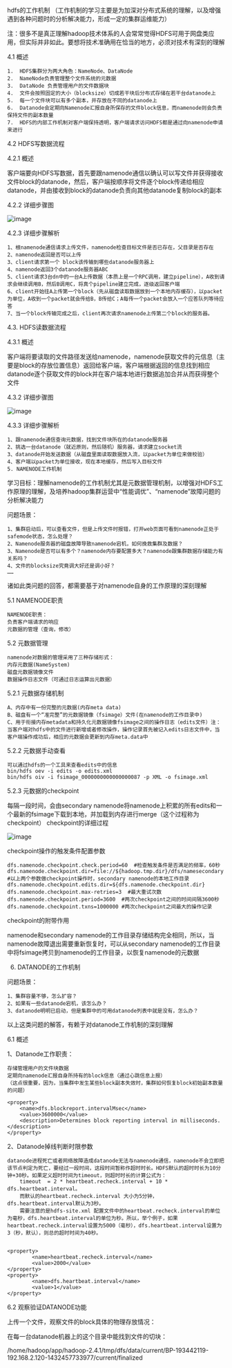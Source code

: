 hdfs的工作机制
（工作机制的学习主要是为加深对分布式系统的理解，以及增强遇到各种问题时的分析解决能力，形成一定的集群运维能力）

注：很多不是真正理解hadoop技术体系的人会常常觉得HDFS可用于网盘类应用，但实际并非如此。要想将技术准确用在恰当的地方，必须对技术有深刻的理解

4.1 概述

	1.	HDFS集群分为两大角色：NameNode、DataNode
	2.	NameNode负责管理整个文件系统的元数据
	3.	DataNode 负责管理用户的文件数据块
	4.	文件会按照固定的大小（blocksize）切成若干块后分布式存储在若干台datanode上
	5.	每一个文件块可以有多个副本，并存放在不同的datanode上
	6.	Datanode会定期向Namenode汇报自身所保存的文件block信息，而namenode则会负责保持文件的副本数量
	7.	HDFS的内部工作机制对客户端保持透明，客户端请求访问HDFS都是通过向namenode申请来进行

4.2 HDFS写数据流程

4.2.1 概述

客户端要向HDFS写数据，首先要跟namenode通信以确认可以写文件并获得接收文件block的datanode，然后，客户端按顺序将文件逐个block传递给相应datanode，并由接收到block的datanode负责向其他datanode复制block的副本

4.2.2 详细步骤图

![image](https://github.com/tang-engineer/Bigdata-learn/blob/master/Hadoop/HDFS/images/hdfs%E5%86%99%E6%95%B0%E6%8D%AE%E6%B5%81%E7%A8%8B%E7%A4%BA%E6%84%8F%E5%9B%BE.png)

4.2.3 详细步骤解析

	1、根namenode通信请求上传文件，namenode检查目标文件是否已存在，父目录是否存在
	2、namenode返回是否可以上传
	3、client请求第一个 block该传输到哪些datanode服务器上
	4、namenode返回3个datanode服务器ABC
	5、client请求3台dn中的一台A上传数据（本质上是一个RPC调用，建立pipeline），A收到请求会继续调用B，然后B调用C，将真个pipeline建立完成，逐级返回客户端
	6、client开始往A上传第一个block（先从磁盘读取数据放到一个本地内存缓存），以packet为单位，A收到一个packet就会传给B，B传给C；A每传一个packet会放入一个应答队列等待应答
	7、当一个block传输完成之后，client再次请求namenode上传第二个block的服务器。
	
4.3. HDFS读数据流程

4.3.1 概述

客户端将要读取的文件路径发送给namenode，namenode获取文件的元信息（主要是block的存放位置信息）返回给客户端，客户端根据返回的信息找到相应datanode逐个获取文件的block并在客户端本地进行数据追加合并从而获得整个文件

4.3.2 详细步骤图

![image](https://github.com/tang-engineer/Bigdata-learn/blob/master/Hadoop/HDFS/images/hdfs%E8%AF%BB%E6%95%B0%E6%8D%AE%E6%B5%81%E7%A8%8B%E7%A4%BA%E6%84%8F%E5%9B%BE.png)

4.3.3 详细步骤解析

	1、跟namenode通信查询元数据，找到文件块所在的datanode服务器
	2、挑选一台datanode（就近原则，然后随机）服务器，请求建立socket流
	3、datanode开始发送数据（从磁盘里面读取数据放入流，以packet为单位来做校验）
	4、客户端以packet为单位接收，现在本地缓存，然后写入目标文件
	5. NAMENODE工作机制
	
学习目标：理解namenode的工作机制尤其是元数据管理机制，以增强对HDFS工作原理的理解，及培养hadoop集群运营中“性能调优”、“namenode”故障问题的分析解决能力

问题场景：

	1、集群启动后，可以查看文件，但是上传文件时报错，打开web页面可看到namenode正处于safemode状态，怎么处理？
	2、Namenode服务器的磁盘故障导致namenode宕机，如何挽救集群及数据？
	3、Namenode是否可以有多个？namenode内存要配置多大？namenode跟集群数据存储能力有关系吗？
	4、文件的blocksize究竟调大好还是调小好？
	……

诸如此类问题的回答，都需要基于对namenode自身的工作原理的深刻理解

5.1 NAMENODE职责

	NAMENODE职责：
	负责客户端请求的响应
	元数据的管理（查询，修改）

5.2 元数据管理

	namenode对数据的管理采用了三种存储形式：
	内存元数据(NameSystem)
	磁盘元数据镜像文件
	数据操作日志文件（可通过日志运算出元数据）

5.2.1 元数据存储机制

	A、内存中有一份完整的元数据(内存meta data)
	B、磁盘有一个“准完整”的元数据镜像（fsimage）文件(在namenode的工作目录中)
	C、用于衔接内存metadata和持久化元数据镜像fsimage之间的操作日志（edits文件）注：当客户端对hdfs中的文件进行新增或者修改操作，操作记录首先被记入edits日志文件中，当客户端操作成功后，相应的元数据会更新到内存meta.data中

5.2.2 元数据手动查看

	可以通过hdfs的一个工具来查看edits中的信息
	bin/hdfs oev -i edits -o edits.xml
	bin/hdfs oiv -i fsimage_0000000000000000087 -p XML -o fsimage.xml

5.2.3 元数据的checkpoint

每隔一段时间，会由secondary namenode将namenode上积累的所有edits和一个最新的fsimage下载到本地，并加载到内存进行merge（这个过程称为checkpoint）
checkpoint的详细过程

![image](https://github.com/tang-engineer/Bigdata-learn/blob/master/Hadoop/HDFS/images/secondarynamenode%E5%85%83%E6%95%B0%E6%8D%AEcheckpoint%E6%9C%BA%E5%88%B6.png)

checkpoint操作的触发条件配置参数

	dfs.namenode.checkpoint.check.period=60  #检查触发条件是否满足的频率，60秒
	dfs.namenode.checkpoint.dir=file://${hadoop.tmp.dir}/dfs/namesecondary
	#以上两个参数做checkpoint操作时，secondary namenode的本地工作目录
	dfs.namenode.checkpoint.edits.dir=${dfs.namenode.checkpoint.dir}
	dfs.namenode.checkpoint.max-retries=3  #最大重试次数
	dfs.namenode.checkpoint.period=3600  #两次checkpoint之间的时间间隔3600秒
	dfs.namenode.checkpoint.txns=1000000 #两次checkpoint之间最大的操作记录

checkpoint的附带作用

namenode和secondary namenode的工作目录存储结构完全相同，所以，当namenode故障退出需要重新恢复时，可以从secondary namenode的工作目录中将fsimage拷贝到namenode的工作目录，以恢复namenode的元数据


6. DATANODE的工作机制

问题场景：

	1、集群容量不够，怎么扩容？
	2、如果有一些datanode宕机，该怎么办？
	3、datanode明明已启动，但是集群中的可用datanode列表中就是没有，怎么办？

以上这类问题的解答，有赖于对datanode工作机制的深刻理解

6.1 概述

1、Datanode工作职责：

	存储管理用户的文件块数据
	定期向namenode汇报自身所持有的block信息（通过心跳信息上报）
	（这点很重要，因为，当集群中发生某些block副本失效时，集群如何恢复block初始副本数量的问题）
	
	<property>
		<name>dfs.blockreport.intervalMsec</name>
		<value>3600000</value>
		<description>Determines block reporting interval in milliseconds.</description>
	</property>

2、Datanode掉线判断时限参数

	datanode进程死亡或者网络故障造成datanode无法与namenode通信，namenode不会立即把该节点判定为死亡，要经过一段时间，这段时间暂称作超时时长。HDFS默认的超时时长为10分钟+30秒。如果定义超时时间为timeout，则超时时长的计算公式为：
		timeout  = 2 * heartbeat.recheck.interval + 10 * dfs.heartbeat.interval。
		而默认的heartbeat.recheck.interval 大小为5分钟，dfs.heartbeat.interval默认为3秒。
		需要注意的是hdfs-site.xml 配置文件中的heartbeat.recheck.interval的单位为毫秒，dfs.heartbeat.interval的单位为秒。所以，举个例子，如果heartbeat.recheck.interval设置为5000（毫秒），dfs.heartbeat.interval设置为3（秒，默认），则总的超时时间为40秒。
	
	
	<property>
	        <name>heartbeat.recheck.interval</name>
	        <value>2000</value>
	</property>
	<property>
	        <name>dfs.heartbeat.interval</name>
	        <value>1</value>
	</property>


6.2 观察验证DATANODE功能

上传一个文件，观察文件的block具体的物理存放情况：

在每一台datanode机器上的这个目录中能找到文件的切块：

/home/hadoop/app/hadoop-2.4.1/tmp/dfs/data/current/BP-193442119-192.168.2.120-1432457733977/current/finalized
